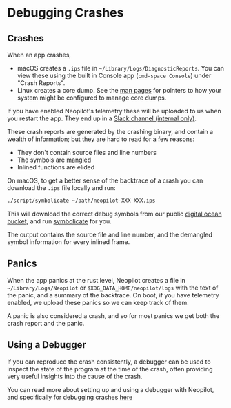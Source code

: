 # Debugging Crashes

## Crashes

When an app crashes,

- macOS creates a `.ips` file in `~/Library/Logs/DiagnosticReports`. You can view these using the built in Console app (`cmd-space Console`) under "Crash Reports".
- Linux creates a core dump. See the [man pages](https://man7.org/linux/man-pages/man5/core.5.html) for pointers to how your system might be configured to manage core dumps.

If you have enabled Neopilot's telemetry these will be uploaded to us when you restart the app. They end up in a [Slack channel (internal only)](https://khulnasoft-lab.slack.com/archives/C04S6T1T7TQ).

These crash reports are generated by the crashing binary, and contain a wealth of information; but they are hard to read for a few reasons:

- They don't contain source files and line numbers
- The symbols are [mangled](https://doc.rust-lang.org/rustc/symbol-mangling/index.html)
- Inlined functions are elided

On macOS, to get a better sense of the backtrace of a crash you can download the `.ips` file locally and run:

```sh
./script/symbolicate ~/path/neopilot-XXX-XXX.ips
```

This will download the correct debug symbols from our public [digital ocean bucket](https://neopilot-debug-symbols.nyc3.digitaloceanspaces.com), and run [symbolicate](https://crates.io/crates/symbolicate) for you.

The output contains the source file and line number, and the demangled symbol information for every inlined frame.

## Panics

When the app panics at the rust level, Neopilot creates a file in `~/Library/Logs/Neopilot` or `$XDG_DATA_HOME/neopilot/logs` with the text of the panic, and a summary of the backtrace. On boot, if you have telemetry enabled, we upload these panics so we can keep track of them.

A panic is also considered a crash, and so for most panics we get both the crash report and the panic.

## Using a Debugger

If you can reproduce the crash consistently, a debugger can be used to inspect the state of the program at the time of the crash, often providing very useful insights into the cause of the crash.

You can read more about setting up and using a debugger with Neopilot, and specifically for debugging crashes [here](./debuggers.md#debugging-panics-and-crashes)
